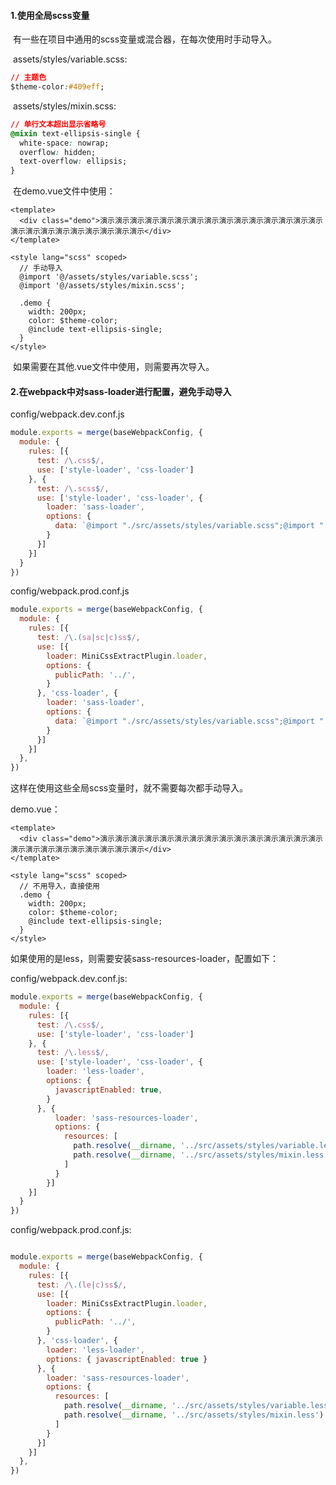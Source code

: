 #### 1.使用全局scss变量

​          有一些在项目中通用的scss变量或混合器，在每次使用时手动导入。

​        assets/styles/variable.scss:

```css
// 主题色
$theme-color:#409eff;
```

​       assets/styles/mixin.scss:

```css
// 单行文本超出显示省略号
@mixin text-ellipsis-single {
  white-space: nowrap;
  overflow: hidden;
  text-overflow: ellipsis;
}

```

​       在demo.vue文件中使用：

```vue
<template>
  <div class="demo">演示演示演示演示演示演示演示演示演示演示演示演示演示演示演示演示演示演示演示演示演示演示演示演示</div>
</template>

<style lang="scss" scoped>
  // 手动导入
  @import '@/assets/styles/variable.scss';
  @import '@/assets/styles/mixin.scss';

  .demo {
    width: 200px;
    color: $theme-color;
    @include text-ellipsis-single;
  }
</style>
```

​       如果需要在其他.vue文件中使用，则需要再次导入。

#### 2.在webpack中对sass-loader进行配置，避免手动导入

config/webpack.dev.conf.js

```js
module.exports = merge(baseWebpackConfig, {
  module: {
    rules: [{
      test: /\.css$/,
      use: ['style-loader', 'css-loader']
    }, {
      test: /\.scss$/,
      use: ['style-loader', 'css-loader', {
        loader: 'sass-loader',
        options: {
          data: `@import "./src/assets/styles/variable.scss";@import "./src/assets/styles/mixin.scss";`
        }
      }]
    }]
  }
})
```

config/webpack.prod.conf.js

```js
module.exports = merge(baseWebpackConfig, {
  module: {
    rules: [{
      test: /\.(sa|sc|c)ss$/,
      use: [{
        loader: MiniCssExtractPlugin.loader,
        options: {
          publicPath: '../',
        }
      }, 'css-loader', {
        loader: 'sass-loader',
        options: {
          data: `@import "./src/assets/styles/variable.scss";@import "./src/assets/styles/mixin.scss";`
        }
      }]
    }]
  },
})
```

这样在使用这些全局scss变量时，就不需要每次都手动导入。

demo.vue：

```vue
<template>
  <div class="demo">演示演示演示演示演示演示演示演示演示演示演示演示演示演示演示演示演示演示演示演示演示演示演示演示</div>
</template>

<style lang="scss" scoped>
  // 不用导入，直接使用
  .demo {
    width: 200px;
    color: $theme-color;
    @include text-ellipsis-single;
  }
</style>
```



   如果使用的是less，则需要安装sass-resources-loader，配置如下：

config/webpack.dev.conf.js:

```js
module.exports = merge(baseWebpackConfig, {
  module: {
    rules: [{
      test: /\.css$/,
      use: ['style-loader', 'css-loader']
    }, {
      test: /\.less$/,
      use: ['style-loader', 'css-loader', {
        loader: 'less-loader',
        options: {
          javascriptEnabled: true,
        }
      }, {
          loader: 'sass-resources-loader',
          options: {
            resources: [
              path.resolve(__dirname, '../src/assets/styles/variable.less'),
              path.resolve(__dirname, '../src/assets/styles/mixin.less')
            ]
          }
        }]
    }]
  }
})

```

config/webpack.prod.conf.js:

```js

module.exports = merge(baseWebpackConfig, {
  module: {
    rules: [{
      test: /\.(le|c)ss$/,
      use: [{
        loader: MiniCssExtractPlugin.loader,
        options: {
          publicPath: '../',
        }
      }, 'css-loader', {
        loader: 'less-loader',
        options: { javascriptEnabled: true }
      }, {
        loader: 'sass-resources-loader',
        options: {
          resources: [
            path.resolve(__dirname, '../src/assets/styles/variable.less'),
            path.resolve(__dirname, '../src/assets/styles/mixin.less')
          ]
        }
      }]
    }]
  },
})
```





